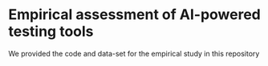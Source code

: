 # Empirical assessment of AI-powered testing tools
We provided the code and data-set for the empirical study in this repository 
